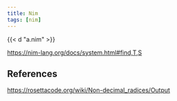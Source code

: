 ```yaml
---
title: Nim
tags: [nim]
---
```


{{< d "a.nim" >}}

<https://nim-lang.org/docs/system.html#find,T,S>

## References

<https://rosettacode.org/wiki/Non-decimal_radices/Output>

